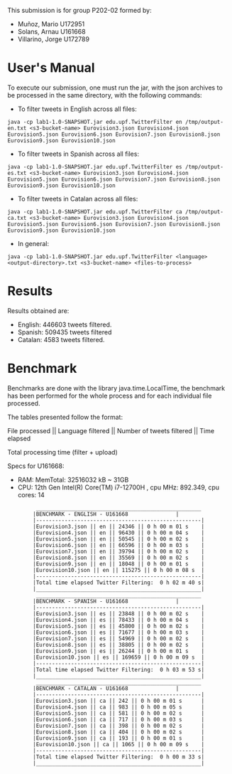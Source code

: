 This submission is for group P202-02 formed by:
- Muñoz, Mario U172951
- Solans, Arnau U161668
- Villarino, Jorge U172789

# User's Manual

To execute our submission, one must run the jar, with the json archives to be processed in the same directory, with the following commands:

- To filter tweets in English across all files:

```
java -cp lab1-1.0-SNAPSHOT.jar edu.upf.TwitterFilter en /tmp/output-en.txt <s3-bucket-name> Eurovision3.json Eurovision4.json Eurovision5.json Eurovision6.json Eurovision7.json Eurovision8.json Eurovision9.json Eurovision10.json
```

- To filter tweets in Spanish across all files:

```
java -cp lab1-1.0-SNAPSHOT.jar edu.upf.TwitterFilter es /tmp/output-es.txt <s3-bucket-name> Eurovision3.json Eurovision4.json Eurovision5.json Eurovision6.json Eurovision7.json Eurovision8.json Eurovision9.json Eurovision10.json
```

- To filter tweets in Catalan across all files:

```
java -cp lab1-1.0-SNAPSHOT.jar edu.upf.TwitterFilter ca /tmp/output-ca.txt <s3-bucket-name> Eurovision3.json Eurovision4.json Eurovision5.json Eurovision6.json Eurovision7.json Eurovision8.json Eurovision9.json Eurovision10.json
```
- In general:

```
java -cp lab1-1.0-SNAPSHOT.jar edu.upf.TwitterFilter <language> <output-directory>.txt <s3-bucket-name> <files-to-process>
```


# Results

Results obtained are:
- English: 446603 tweets filtered.
- Spanish: 509435 tweets filtered
- Catalan: 4583 tweets filtered.


# Benchmark

Benchmarks are done with the library java.time.LocalTime, the benchmark has been performed for the whole process and for each individual file processed.

The tables presented follow the format:

File processed || Language filtered || Number of tweets filtered || Time elapsed

Total processing time (filter + upload)


Specs for U161668:
-	RAM: MemTotal: 32516032 kB ~ 31GB
-	CPU: 12th Gen Intel(R) Core(TM) i7-12700H , cpu MHz: 892.349, cpu cores: 14

```
         ____________________________________________________
        |BENCHMARK - ENGLISH - U161668			     |
        |----------------------------------------------------|
        |Eurovision3.json || en || 24346 || 0 h 00 m 01 s    |
        |Eurovision4.json || en || 96430 || 0 h 00 m 04 s    |
        |Eurovision5.json || en || 50545 || 0 h 00 m 02 s    |
        |Eurovision6.json || en || 66596 || 0 h 00 m 03 s    |
        |Eurovision7.json || en || 39794 || 0 h 00 m 02 s    |
        |Eurovision8.json || en || 35569 || 0 h 00 m 02 s    |
        |Eurovision9.json || en || 18048 || 0 h 00 m 01 s    |
        |Eurovision10.json || en || 115275 || 0 h 00 m 08 s  |
        |----------------------------------------------------|
        |Total time elapsed Twitter Filtering:  0 h 02 m 40 s|
        |____________________________________________________|
         ____________________________________________________
        |BENCHMARK - SPANISH - U161668			     |
        |----------------------------------------------------|
        |Eurovision3.json || es || 23848 || 0 h 00 m 02 s    |
        |Eurovision4.json || es || 78433 || 0 h 00 m 04 s    |
        |Eurovision5.json || es || 45800 || 0 h 00 m 02 s    |
        |Eurovision6.json || es || 71677 || 0 h 00 m 03 s    |
        |Eurovision7.json || es || 54969 || 0 h 00 m 02 s    |
        |Eurovision8.json || es || 38805 || 0 h 00 m 02 s    |
        |Eurovision9.json || es || 26244 || 0 h 00 m 01 s    |
        |Eurovision10.json || es || 169659 || 0 h 00 m 09 s  |
        |----------------------------------------------------|
        |Total time elapsed Twitter Filtering:  0 h 03 m 53 s|
        |____________________________________________________|
         ____________________________________________________
        |BENCHMARK - CATALAN - U161668			     |
        |----------------------------------------------------|
        |Eurovision3.json || ca || 242 || 0 h 00 m 01 s      |
        |Eurovision4.json || ca || 983 || 0 h 00 m 05 s      |
        |Eurovision5.json || ca || 581 || 0 h 00 m 02 s      |
        |Eurovision6.json || ca || 717 || 0 h 00 m 03 s      |
        |Eurovision7.json || ca || 398 || 0 h 00 m 02 s      |
        |Eurovision8.json || ca || 404 || 0 h 00 m 02 s      |
        |Eurovision9.json || ca || 193 || 0 h 00 m 01 s      |
        |Eurovision10.json || ca || 1065 || 0 h 00 m 09 s    |
        |----------------------------------------------------|
        |Total time elapsed Twitter Filtering:  0 h 00 m 33 s|
        |____________________________________________________|
```
